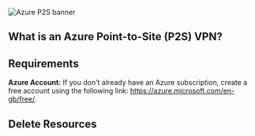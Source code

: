 ![Azure P2S banner](https://github.com/user-attachments/assets/00e9b7cd-5589-474a-996a-f671d03ca59e)


## What is an Azure Point-to-Site (P2S) VPN?


## Requirements 
**Azure Account:** If you don't already have an Azure subscription, create a free account using the following link: https://azure.microsoft.com/en-gb/free/.

## Delete Resources 
